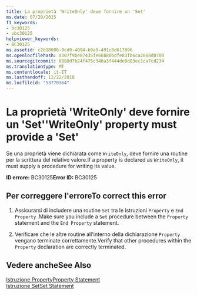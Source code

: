 ```yaml
---
title: La proprietà 'WriteOnly' deve fornire un 'Set'
ms.date: 07/20/2015
f1_keywords:
- bc30125
- vbc30125
helpviewer_keywords:
- BC30125
ms.assetid: c2b18086-9cd9-4094-b9a9-491c8d617096
ms.openlocfilehash: a307f9be87435fe66b80bdfe83fb6ca2088d0700
ms.sourcegitcommit: 0888d7b24f475c346a3f444de8d83ec1ca7cd234
ms.translationtype: MT
ms.contentlocale: it-IT
ms.lasthandoff: 12/22/2018
ms.locfileid: "53770364"
---
```

# <a name="writeonly-property-must-provide-a-set"></a><span data-ttu-id="da8b5-102">La proprietà 'WriteOnly' deve fornire un 'Set'</span><span class="sxs-lookup"><span data-stu-id="da8b5-102">'WriteOnly' property must provide a 'Set'</span></span>
<span data-ttu-id="da8b5-103">Se una proprietà viene dichiarata come `WriteOnly`, deve fornire una routine per la scrittura del relativo valore.</span><span class="sxs-lookup"><span data-stu-id="da8b5-103">If a property is declared as `WriteOnly`, it must supply a procedure for writing its value.</span></span>  
  
 <span data-ttu-id="da8b5-104">**ID errore:** BC30125</span><span class="sxs-lookup"><span data-stu-id="da8b5-104">**Error ID:** BC30125</span></span>  
  
## <a name="to-correct-this-error"></a><span data-ttu-id="da8b5-105">Per correggere l'errore</span><span class="sxs-lookup"><span data-stu-id="da8b5-105">To correct this error</span></span>  
  
1.  <span data-ttu-id="da8b5-106">Assicurarsi di includere una routine `Set` tra le istruzioni `Property` e `End Property` .</span><span class="sxs-lookup"><span data-stu-id="da8b5-106">Make sure you include a `Set` procedure between the `Property` statement and the `End Property` statement.</span></span>  
  
2.  <span data-ttu-id="da8b5-107">Verificare che le altre routine all'interno della dichiarazione `Property` vengano terminate correttamente.</span><span class="sxs-lookup"><span data-stu-id="da8b5-107">Verify that other procedures within the `Property` declaration are correctly terminated.</span></span>  
  
## <a name="see-also"></a><span data-ttu-id="da8b5-108">Vedere anche</span><span class="sxs-lookup"><span data-stu-id="da8b5-108">See Also</span></span>  
 [<span data-ttu-id="da8b5-109">Istruzione Property</span><span class="sxs-lookup"><span data-stu-id="da8b5-109">Property Statement</span></span>](../../visual-basic/language-reference/statements/property-statement.md)  
 [<span data-ttu-id="da8b5-110">Istruzione Set</span><span class="sxs-lookup"><span data-stu-id="da8b5-110">Set Statement</span></span>](../../visual-basic/language-reference/statements/set-statement.md)
